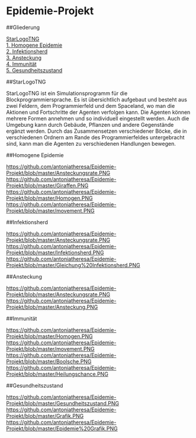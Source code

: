 # Epidemie-Projekt

##Gliederung

[StarLogoTNG](#Einführung)  
[1. Homogene Epidemie](#1)  
[2. Infektionsherd](#2)  
[3. Ansteckung](#3)  
[4. Immunität](#4)  
[5. Gesundheitszustand](#5) 

##StarLogoTNG<a name="Einführung"></a> 

StarLogoTNG ist ein Simulationsprogramm für die Blockprogrammiersprache.
Es ist übersichtlich aufgebaut und besteht aus zwei Feldern, dem Programmierfeld und dem Spaceland, wo man die Aktionen und Fortschritte der Agenten verfolgen kann. Die Agenten können mehrere Formen annehmen und so individuell eingestellt werden. Auch die Umgebung kann durch Gebäude, Pflanzen und andere Gegenstände ergänzt werden. Durch das Zusammensetzen verschiedener Böcke, die in verschiedenen Ordnern am Rande des Programmierfeldes untergebracht sind, kann man die Agenten zu verschiedenen Handlungen bewegen. 

##Homogene Epidemie<a name="1"></a> 

https://github.com/antoniatheresa/Epidemie-Projekt/blob/master/Ansteckungsrate.PNG 
https://github.com/antoniatheresa/Epidemie-Projekt/blob/master/Giraffen.PNG 
https://github.com/antoniatheresa/Epidemie-Projekt/blob/master/Homogen.PNG 
https://github.com/antoniatheresa/Epidemie-Projekt/blob/master/movement.PNG 

##Infektionsherd<a name="2"></a> 

https://github.com/antoniatheresa/Epidemie-Projekt/blob/master/Ansteckungsrate.PNG 
https://github.com/antoniatheresa/Epidemie-Projekt/blob/master/Infektionsherd.PNG 
https://github.com/antoniatheresa/Epidemie-Projekt/blob/master/Gleichung%20Infektionsherd.PNG 

##Ansteckung<a name="3"></a> 

https://github.com/antoniatheresa/Epidemie-Projekt/blob/master/Ansteckungsrate.PNG 
https://github.com/antoniatheresa/Epidemie-Projekt/blob/master/Ansteckung.PNG 

##Immunität<a name="4"></a> 

https://github.com/antoniatheresa/Epidemie-Projekt/blob/master/Homogen.PNG
https://github.com/antoniatheresa/Epidemie-Projekt/blob/master/movement.PNG 
https://github.com/antoniatheresa/Epidemie-Projekt/blob/master/Boolsche.PNG 
https://github.com/antoniatheresa/Epidemie-Projekt/blob/master/Heilungschance.PNG 

##Gesundheitszustand<a name="5"></a> 

https://github.com/antoniatheresa/Epidemie-Projekt/blob/master/Gesundheitszustand.PNG 
https://github.com/antoniatheresa/Epidemie-Projekt/blob/master/Grafik.PNG 
https://github.com/antoniatheresa/Epidemie-Projekt/blob/master/Epidemie%20Grafik.PNG 
